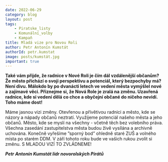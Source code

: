 ```yaml
---
date: 2022-06-29
category: blog
layout: post
tags:
    - Piratske_listy
    - Komunální_volby
    - Kampaň
title: Mladá vize pro Novou Roli
author: Petr Antonín Kumstát
authorId: petr.kumstat
image: posts/kumstát.jpg
important: true
---
```

**Také vám přijde, že radnice v Nové Roli je čím dál vzdálenější občanům? Že město přichází o svoji perspektivu a potenciál, který bezpochyby má? Není divu. Málokdo by po dvanácti letech ve vedení města vymýšlel nové a zajímavé věci. 
Přiznejme si, že Nová Role je zralá na změnu. Uzavřená radnice, kde si vedení dělá co chce a obyčejní občané do ničeho nevidí. Toho máme dost!**

Máme jasnou vizi změny. Otevřenou a přívětivou radnici a město, kde se názory a nápady občanů neztratí. Využijeme potenciál našeho města a jeho občanů. Město, kde se myslí na všechny - včetně těch bez volebního práva. Všechna zasedání zastupitelstva města budou živě vysílána a archivně uchována. Konečně vyřešíme ”sporný bod” ohledně staré ZUŠ a volného místa po starém DDM. 
V září tohoto roku bude ve vašich rukou zvolit si změnu. 
S MLADOU VIZÍ TO ZVLÁDNEME!

***Petr Antonín Kumstát
lídr novorolských Pirátů***
